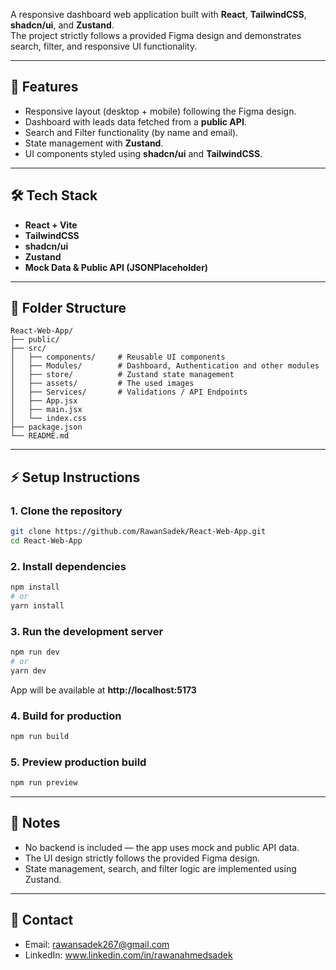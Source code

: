 A responsive dashboard web application built with **React**, **TailwindCSS**, **shadcn/ui**, and **Zustand**.  
The project strictly follows a provided Figma design and demonstrates search, filter, and responsive UI functionality.

---

## 🚀 Features

- Responsive layout (desktop + mobile) following the Figma design.
- Dashboard with leads data fetched from a **public API**.
- Search and Filter functionality (by name and email).
- State management with **Zustand**.
- UI components styled using **shadcn/ui** and **TailwindCSS**.

---

## 🛠 Tech Stack

- **React + Vite**
- **TailwindCSS**
- **shadcn/ui**
- **Zustand**
- **Mock Data & Public API (JSONPlaceholder)**

---

## 📂 Folder Structure

```
React-Web-App/
├── public/
├── src/
│   ├── components/     # Reusable UI components
│   ├── Modules/        # Dashboard, Authentication and other modules
│   ├── store/          # Zustand state management
│   ├── assets/         # The used images
│   ├── Services/       # Validations / API Endpoints
│   ├── App.jsx
│   ├── main.jsx
│   └── index.css
├── package.json
└── README.md
```

---

## ⚡ Setup Instructions

### 1. Clone the repository
```bash
git clone https://github.com/RawanSadek/React-Web-App.git
cd React-Web-App
```

### 2. Install dependencies
```bash
npm install
# or
yarn install
```

### 3. Run the development server
```bash
npm run dev
# or
yarn dev
```
App will be available at **http://localhost:5173**

### 4. Build for production
```bash
npm run build
```

### 5. Preview production build
```bash
npm run preview
```

---

## 📌 Notes

- No backend is included — the app uses mock and public API data.
- The UI design strictly follows the provided Figma design.
- State management, search, and filter logic are implemented using Zustand.

---

## 📧 Contact

- Email: rawansadek267@gmail.com 
- LinkedIn: www.linkedin.com/in/rawanahmedsadek
